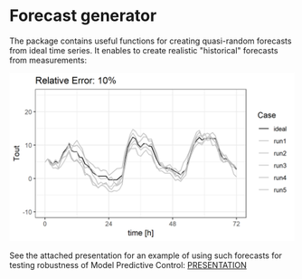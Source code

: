# Forecast generator

The package contains useful functions for creating quasi-random forecasts from ideal time series. It enables to create realistic "historical" forecasts from measurements:

![Tout](examples/case1/figs/Tout_RE10.png)

See the attached presentation for an example of using such forecasts for testing robustness of Model Predictive Control: [PRESENTATION](https://github.com/krzysztofarendt/forecast-gen/blob/master/presentation/mpc_robustness.pdf)
